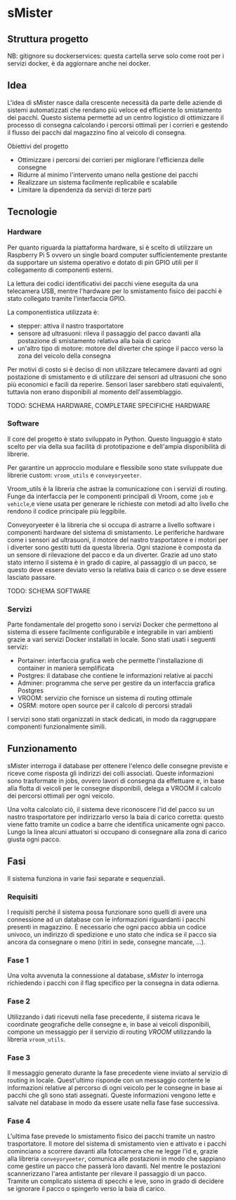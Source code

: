 # sMister

## Struttura progetto

NB: gitignore su dockerservices: questa cartella serve solo come root per i servizi docker, è da aggiornare anche nei docker.

## Idea 

L'idea di sMister nasce dalla crescente necessità da parte delle aziende di sistemi automatizzati che rendano più veloce ed efficiente lo smistamento dei pacchi. Questo sistema permette ad un centro logistico di ottimizzare il processo di consegna calcolando i percorsi ottimali per i corrieri e gestendo il flusso dei pacchi dal magazzino fino al veicolo di consegna.

Obiettivi del progetto

- Ottimizzare i percorsi dei corrieri per migliorare l'efficienza delle consegne
- Ridurre al minimo l'intervento umano nella gestione dei pacchi
- Realizzare un sistema facilmente replicabile e scalabile
- Limitare la dipendenza da servizi di terze parti

## Tecnologie

### Hardware

Per quanto riguarda la piattaforma hardware, si è scelto di utilizzare un Raspberry Pi 5 ovvero un single board computer sufficientemente prestante da supportare un sistema operativo e dotato di pin GPIO utili per il collegamento di componenti esterni. 

La lettura dei codici identificativi dei pacchi viene eseguita da una telecamera USB, mentre l'hardware per lo smistamento fisico dei pacchi è stato collegato tramite l'interfaccia GPIO.

La componentistica utilizzata è:

- stepper: attiva il nastro trasportatore 
- sensore ad ultrasuoni: rileva il passaggio del pacco davanti alla postazione di smistamento relativa alla baia di carico
- un'altro tipo di motore: motore del diverter che spinge il pacco verso la zona del veicolo della consegna

Per motivi di costo si è deciso di non utilizzare telecamere davanti ad ogni postazione di smistamento e di utilizzare dei sensori ad ultrasuoni che sono più economici e facili da reperire. Sensori laser sarebbero stati equivalenti, tuttavia non erano disponibili al momento dell'assemblaggio.

TODO: SCHEMA HARDWARE, COMPLETARE SPECIFICHE HARDWARE

### Software

Il core del progetto è stato sviluppato in Python. Questo linguaggio è stato scelto per via della sua facilità di prototipazione e dell'ampia disponibilità di librerie.

Per garantire un approccio modulare e flessibile sono state sviluppate due librerie custom: `vroom_utils` e `conveyoryeeter`.

Vroom_utils è la libreria che astrae la comunicazione con i servizi di routing. Funge da interfaccia per le componenti principali di Vroom, come `job` e `vehicle`,e viene usata per generare le richieste con metodi ad alto livello che rendono il codice principale più leggibile.

Conveyoryeeter è la libreria che si occupa di astrarre a livello software i componenti hardware del sistema di smistamento. Le periferiche hardware come i sensori ad ultrasuoni, il motore del nastro trasportatore e i motori per i diverter sono gestiti tutti da questa libreria. Ogni stazione è composta da un sensore di rilevazione del pacco e da un diverter. Grazie ad uno stato stato interno il sistema è in grado di capire, al passaggio di un pacco, se questo deve essere deviato verso la relativa baia di carico o se deve essere lasciato passare.

TODO: SCHEMA SOFTWARE

### Servizi

Parte fondamentale del progetto sono i servizi Docker che permettono al sistema di essere facilmente configurabile e integrabile in vari ambienti grazie a vari servizi Docker installati in locale. Sono stati usati i seguenti servizi:

- Portainer: interfaccia grafica web che permette l'installazione di container in maniera semplificata
- Postgres: il database che contiene le informazioni relative ai pacchi
- Adminer: programma che serve per gestire da un interfaccia grafica Postgres
- VROOM: servizio che fornisce un sistema di routing ottimale
- OSRM: motore open source per il calcolo di percorsi stradali

I servizi sono stati organizzati in stack dedicati, in modo da raggruppare componenti funzionalmente simili.

## Funzionamento

sMister interroga il database per ottenere l'elenco delle consegne previste e riceve come risposta gli indirizzi dei colli associati. Queste informazioni sono trasformate in jobs, ovvero lavori di consegna da effettuare e, in base alla flotta di veicoli per le consegne disponibili, delega a VROOM il calcolo dei percorsi ottimali per ogni veicolo. 

Una volta calcolato ciò, il sistema deve riconoscere l'id del pacco su un nastro trasportatore per indirizzarlo verso la baia di carico corretta: questo viene fatto tramite un codice a barre che identifica unicamente ogni pacco. Lungo la linea alcuni attuatori si occupano di consegnare alla zona di carico giusta ogni pacco.

## Fasi 

Il sistema funziona in varie fasi separate e sequenziali.

### Requisiti

I requisiti perché il sistema possa funzionare sono quelli di avere una connessione ad un database con le informazioni riguardanti i pacchi presenti in magazzino. È necessario che ogni pacco abbia un codice univoco, un indirizzo di spedizione e uno stato che indica se il pacco sia ancora da consegnare o meno (ritiri in sede, consegne mancate, ...). 

### Fase 1

Una volta avvenuta la connessione al database, _sMister_ lo interroga richiedendo i pacchi con il flag specifico per la consegna in data odierna. 

### Fase 2

Utilizzando i dati ricevuti nella fase precedente, il sistema ricava le coordinate geografiche delle consegne e, in base ai veicoli disponibili, compone un messaggio per il servizio di routing _VROOM_ utilizzando la libreria `vroom_utils`.

### Fase 3

Il messaggio generato durante la fase precedente viene inviato al servizio di routing in locale. Quest'ultimo risponde con un messaggio contente le informazioni relative al percorso di ogni veicolo per le consegne in base ai pacchi che gli sono stati assegnati. Queste informazioni vengono lette e salvate nel database in modo da essere usate nella fase fase successiva.

### Fase 4

L'ultima fase prevede lo smistamento fisico dei pacchi tramite un nastro trasportatore. Il motore del sistema di smistamento vien e attivato e i pacchi cominciano a scorrere davanti alla fotocamera che ne legge l'id e, grazie alla libreria `conveyoryeeter`, comunica alle postazioni in modo che sappiano come gestire un pacco che passerà loro davanti. Nel mentre le postazioni scannerizzano l'area antistante per rilevare il passaggio di un pacco. Tramite un complicato sistema di specchi e leve, sono in grado di decidere se ignorare il pacco o spingerlo verso la baia di carico.

